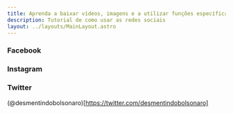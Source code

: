 ```yaml
---
title: Aprenda a baixar vídeos, imagens e a utilizar funções específicas das redes sociais
description: Tutorial de como usar as redes sociais
layout: ../layouts/MainLayout.astro
---
```


### Facebook

### Instagram

### Twitter

(@desmentindobolsonaro)[https://twitter.com/desmentindobolsonaro]